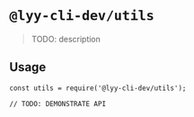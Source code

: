 # `@lyy-cli-dev/utils`

> TODO: description

## Usage

```
const utils = require('@lyy-cli-dev/utils');

// TODO: DEMONSTRATE API
```

